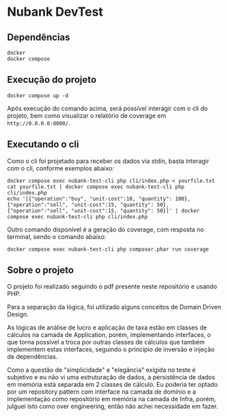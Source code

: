 # Nubank DevTest

## Dependências

```
docker
docker compose
```

## Execução do projeto

```
docker compose up -d
```

Após execução do comando acima, será possível interagir com o cli do projeto, bem como visualizar o relatório de coverage em `http://0.0.0.0:8000/`.

## Executando o cli

Como o cli foi projetado para receber os dados via stdin, basta interagir com o cli, conforme exemplos abaixo:

```
docker compose exec nubank-test-cli php cli/index.php < yourfile.txt
cat yourfile.txt | docker compose exec nubank-test-cli php cli/index.php
echo '[{"operation":"buy", "unit-cost":10, "quantity": 100},{"operation":"sell", "unit-cost":15, "quantity": 50},{"operation":"sell", "unit-cost":15, "quantity": 50}]' | docker compose exec nubank-test-cli php cli/index.php
```

Outro comando disponível é a geração do coverage, com resposta no terminal, sendo o comando abaixo:

```
docker compose exec nubank-test-cli php composer.phar run coverage
```

## Sobre o projeto

O projeto foi realizado seguindo o pdf presente neste repositório e usando PHP.

Para a separação da lógica, foi utilizado alguns conceitos de Domain Driven Design.

As lógicas de análise de lucro e aplicação de taxa estão em classes de cálculos na camada de Application, porém, implementando interfaces, o que torna possível a troca por outras classes de cálculos que também implementem estas interfaces, seguindo o princípio de inversão e injeção de dependências.

Como a questão de "simplicidade" e "elegância" exigida no teste é subjetivo e eu não vi uma estruturação de dados, a persistência de dados em memória está separada em 2 classes de cálculo.
Eu poderia ter optado por um repository pattern com interface na camada de domínio e a implementação como repositório em memória na camada de Infra, porém, julguei isto como over engineering, então não achei necessidade em fazer.